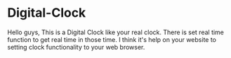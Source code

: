 # Digital-Clock
Hello guys, This is a Digital Clock like your real clock. There is set real time function to get real time in those time. I think it's help on your website to setting clock functionality to your web browser.
